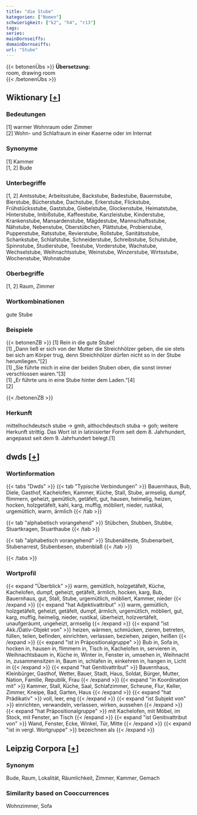 ```yaml
---
title: "die Stube"
kategorien: ["Nomen"]
schwierigkeit: ["k2", "h4", "r13"]
tags:
series:
mainDornseiffs:
domainDornseiffs:
url: "Stube"
---
```


{{< betonenÜbs >}}
**Übersetzung:**  
room, drawing  room  
{{< /betonenÜbs >}}

## Wiktionary [[+](https://de.wiktionary.org/wiki/Stube)]

### Bedeutungen
[1] warmer Wohnraum oder Zimmer  
[2] Wohn- und Schlafraum in einer Kaserne oder im Internat  

### Synonyme
[1] Kammer  
[1, 2] Bude  

### Unterbegriffe
[1, 2] Amtsstube, Arbeitsstube, Backstube, Badestube, Bauernstube, Bierstube, Bücherstube, Dachstube, Erkerstube, Flickstube, Frühstücksstube, Gaststube, Giebelstube, Glockenstube, Heimatstube, Hinterstube, Imbißstube, Kaffeestube, Kanzleistube, Kinderstube, Krankenstube, Mansardenstube, Mägdestube, Mannschaftsstube, Nähstube, Nebenstube, Oberstübchen, Plättstube, Probierstube, Puppenstube, Ratsstube, Revierstube, Rollstube, Sanitätsstube, Schankstube, Schlafstube, Schneiderstube, Schreibstube, Schulstube, Spinnstube, Studierstube, Teestube, Vorderstube, Wachstube, Wechselstube, Weihnachtsstube, Weinstube, Winzerstube, Wirtsstube, Wochenstube, Wohnstube  

### Oberbegriffe
[1, 2] Raum, Zimmer  

### Wortkombinationen
gute Stube  

### Beispiele
{{< betonenZB >}}
[1] Rein in die gute Stube!  
[1] „Dann ließ er sich von der Mutter die Streichhölzer geben, die sie stets bei sich am Körper trug, denn Streichhölzer dürfen nicht so in der Stube herumliegen.“[2]  
[1] „Sie führte mich in eine der beiden Stuben oben, die sonst immer verschlossen waren.“[3]  
[1] „Er führte uns in eine Stube hinter dem Laden.“[4]  
[2]  

{{< /betonenZB >}}
### Herkunft
mittelhochdeutsch stube → gmh, althochdeutsch stuba → goh; weitere Herkunft strittig. Das Wort ist in latinisierter Form seit dem 8. Jahrhundert, angepasst seit dem 9. Jahrhundert belegt.[1]  



## dwds [[+](https://www.dwds.de/wb/Stube)]

### Wortinformation
{{< tabs "Dwds" >}}
{{< tab "Typische Verbindungen" >}}
Bauernhaus, Bub, Diele, Gasthof, Kachelofen, Kammer, Küche, Stall, Stube, armselig, dumpf, flimmern, geheizt, gemütlich, getäfelt, gut, hausen, heimelig, heizen, hocken, holzgetäfelt, kahl, karg, muffig, möbliert, nieder, rustikal, urgemütlich, warm, ärmlich
{{< /tab >}}

{{< tab "alphabetisch vorangehend" >}}
Stübchen, Stubben, Stubbe, Stuartkragen, Stuarthaube
{{< /tab >}}

{{< tab "alphabetisch vorangehend" >}}
Stubenälteste, Stubenarbeit, Stubenarrest, Stubenbesen, stubenblaß
{{< /tab >}}

{{< /tabs >}}

### Wortprofil
{{< expand "Überblick" >}} warm, gemütlich, holzgetäfelt, Küche, Kachelofen, dumpf, geheizt, getäfelt, ärmlich, hocken, karg, Bub, Bauernhaus, gut, Stall, Stube, urgemütlich, möbliert, Kammer, nieder {{< /expand >}}
{{< expand "hat Adjektivattribut" >}} warm, gemütlich, holzgetäfelt, geheizt, getäfelt, dumpf, ärmlich, urgemütlich, möbliert, gut, karg, muffig, heimelig, nieder, rustikal, überheizt, holzvertäfelt, unaufgeräumt, ungeheizt, armselig {{< /expand >}}
{{< expand "ist Akk./Dativ-Objekt von" >}} heizen, wärmen, schmücken, zieren, betreten, füllen, teilen, befinden, einrichten, verlassen, beziehen, zeigen, heißen {{< /expand >}}
{{< expand "ist in Präpositionalgruppe" >}} Bub in, Sofa in, hocken in, hausen in, flimmern in, Tisch in, Kachelofen in, servieren in, Weihnachtsbaum in, Küche in, Winter in, Fenster in, umsehen in, Weihnacht in, zusammensitzen in, Baum in, schlafen in, einkehren in, hangen in, Licht in {{< /expand >}}
{{< expand "hat Genitivattribut" >}} Bauernhaus, Kleinbürger, Gasthof, Wetter, Bauer, Stadt, Haus, Soldat, Bürger, Mutter, Nation, Familie, Republik, Frau {{< /expand >}}
{{< expand "in Koordination mit" >}} Kammer, Stall, Küche, Saal, Schlafzimmer, Scheune, Flur, Keller, Zimmer, Kneipe, Bad, Garten, Haus {{< /expand >}}
{{< expand "hat Prädikativ" >}} voll, leer, eng {{< /expand >}}
{{< expand "ist Subjekt von" >}} einrichten, verwandeln, verlassen, wirken, aussehen {{< /expand >}}
{{< expand "hat Präpositionalgruppe" >}} mit Kachelofen, mit Möbel, im Stock, mit Fenster, an Tisch {{< /expand >}}
{{< expand "ist Genitivattribut von" >}} Wand, Fenster, Ecke, Winkel, Tür, Mitte {{< /expand >}}
{{< expand "ist in vergl. Wortgruppe" >}} bezeichnen als {{< /expand >}}

## Leipzig Corpora [[+](https://corpora.uni-leipzig.de/en/res?word=Stube&corpusId=deu_newscrawl-public_2018)]


### Synonym
Bude, Raum, Lokalität, Räumlichkeit, Zimmer, Kammer, Gemach


### Similarity based on Cooccurrences
Wohnzimmer, Sofa

